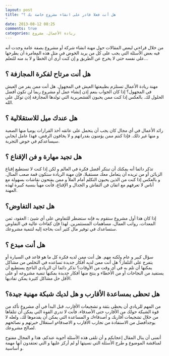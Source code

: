 ```yaml
---
layout: post
title: "هل أنت فعلا قادر على انشاء مشروع خاصة بك ؟
"
date: 2013-08-12 08:25
comments: true
categories: ريادة الأعمال، مشروع
---
```


من خلال قراءتي لبعض المقالات حول مهنة انشاء شركة أو مشروع بصفة عامة وجدت أنه فيه بعض الأسئلة التي يجب على كل من يريد الخوض في  مثل هذه المغامرة أن يطرحها على نفسه حتى لا يخرج عن الطريق و إن كنت أرى أن الخطأ و لا بد منه للتعلم...
<!-- more -->
هل أنت مرتاح لفكرة المجازفة ؟
--------------------------------
مهنة ريادة الأعمال تستلزم بطبيعتها العيش في المجهول. هل أنت ممن يفر من العيش في المجهول؟ إذا كان الجواب بنعم إذن إنشاء عمل أو مشروع ربما لن تكون أفضل الحلول لك. بالعكس إذا كنت ممن يحبون القشعريرية التي تولدها المجازفة إذن توكل على الله.
 
هل عندك ميل للاستقلالية ؟
----------------------------
رائد الأعمال في أي مجال كان يجب أن يتحمل على عاتقه أخذ القرارات يوميا منها الصعبة و منها غير ذلك. فإذا كنتم ممن يؤمنون بقدراتهم و لا يخافون الرفض، فهذا عامل ايجابي سيساعدكم في خوض التجربة.

هل تجيد مهارة و فن الإقناع ؟
------------------------------
تذكر دائما أنه  يمكنك أن تبتكر أفضل فكرة  في العالم و لكن إذا كنت لا تستطيع إقناع الزبائن أو من تريده أن يتعامل معك مستقبلا، فإن مهنة الريادة  ستكون قمة صعب المنال. و بالعكس إذا كنت من الذين يحبون التكلم أمام الملأ و ممن يفتحون نقاشات بسهولة مع أناس لا تعرفهم مع اتقان فن النقاش و الجدال و الإقناع، فأنت مهيأ بنسبة كبيرة لهذه المهنة.

هل تجيد التفاوض؟
----------------------------
إذا كان هذا أول مشروع  ستقوم  به فإنه ستضطر للتفاوض على أي شيئ : العقود، ثمن المعدات، رواتب العمال، مساهمات المستثمرين. لهذا فإن كفاءات عالية في التفاوض ستساعدك في توفير مال كثير أنت بحاجة  إليه لتنمية مشروعك.

هل أنت مبدع ؟
-------------------------
سؤال كبير و عام  ولكنه مهم. هل أنت ممن لديه فكرة كل ما هو قاعد في السيارة أو يتفرج  على التلفاز؟ هل أنت ممن لديه أفكار جديدة تساعده في التخلص من مشاكل يمكنها أن تلم  به في أي وقت من الأوقات؟ تذكر دائما أن الريادي الناجح يستطيع أن يستفيد من النجاحات أو من الأخطاء و ينتج منها أفكار جديدة يمكنها تنمية مشروعه أو على الأقل حل مشاكل كثيرة  يمكن تفاديها.

هل تحظى بمساعدة الأقارب و هل لديك شبكة مهنية جيدة؟
--------------------------------------------------
من المهم للريادي أن يحظى بثقة و تشجيعات الأقارب. قبل البدأ في أي مشروع تأكد من قوة الشبكة حولك من الأقارب حتى الأصدقاء، فأنت لا تدري القوة  التي يمكن أن تتلقاها من خلال تشجيعات أقاربك و أصدقاءك و المساعدة التي يمكن أن يقدموها لك، ولعله لا يوجدأفضل من الاستفادة من تجارب الأقارب و الاصدقاءو استغلال خبرتهم و نصائحهم لصالح مشروعك.

أتمنى أن ينال المقال إعجابكم و أن تلقى هذه الأسئلة أجوبة عندكم، هذا و المجال مفتوح لمناقشة الموضوع و طرح  الأسئلة التي نسيتها أو لم أركز عليها و التي تعتقدون أنها مهمة و أساسية.   
